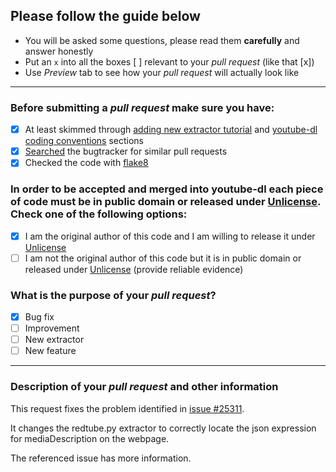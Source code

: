 ## Please follow the guide below

- You will be asked some questions, please read them **carefully** and answer honestly
- Put an `x` into all the boxes [ ] relevant to your *pull request* (like that [x])
- Use *Preview* tab to see how your *pull request* will actually look like

---

### Before submitting a *pull request* make sure you have:
- [x] At least skimmed through [adding new extractor tutorial](https://github.com/ytdl-org/youtube-dl#adding-support-for-a-new-site) and [youtube-dl coding conventions](https://github.com/ytdl-org/youtube-dl#youtube-dl-coding-conventions) sections
- [x] [Searched](https://github.com/ytdl-org/youtube-dl/search?q=is%3Apr&type=Issues) the bugtracker for similar pull requests
- [x] Checked the code with [flake8](https://pypi.python.org/pypi/flake8)

### In order to be accepted and merged into youtube-dl each piece of code must be in public domain or released under [Unlicense](http://unlicense.org/). Check one of the following options:
- [x] I am the original author of this code and I am willing to release it under [Unlicense](http://unlicense.org/)
- [ ] I am not the original author of this code but it is in public domain or released under [Unlicense](http://unlicense.org/) (provide reliable evidence)

### What is the purpose of your *pull request*?
- [x] Bug fix
- [ ] Improvement
- [ ] New extractor
- [ ] New feature

---

### Description of your *pull request* and other information

This request fixes the problem identified in [issue #25311](https://github.com/ytdl-org/youtube-dl/issues/25311).

It changes the redtube.py extractor to correctly locate the json expression for mediaDescription on the webpage.

The referenced issue has more information.